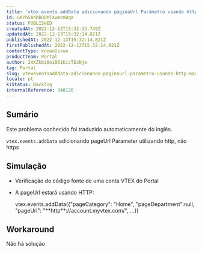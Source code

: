 ```yaml
---
title: 'vtex.events.addData adicionando páginaUrl Parâmetro usando http, não https'
id: GKPhSAhbbODMlXwmcm0qX
status: PUBLISHED
createdAt: 2022-12-13T15:32:13.749Z
updatedAt: 2022-12-13T15:32:14.821Z
publishedAt: 2022-12-13T15:32:14.821Z
firstPublishedAt: 2022-12-13T15:32:14.821Z
contentType: knownIssue
productTeam: Portal
author: 2mXZkbi0oi061KicTExNjo
tag: Portal
slug: vtexeventsadddata-adicionando-paginaurl-parametro-usando-http-nao-https
locale: pt
kiStatus: Backlog
internalReference: 348128
---
```


## Sumário

<div class="alert alert-info">
  <p>Este problema conhecido foi traduzido automaticamente do inglês.</p>
</div>


`vtex.events.addData` adicionando pageUrl Parameter utilizando http, não https


##

## Simulação


- Verificação do código fonte de uma conta VTEX do Portal
- A pageUrl estará usando HTTP:

    <escrito>
      vtex.events.addData({"pageCategory": "Home", "pageDepartment":null, "pageUrl": "**http**://account.myvtex.com/", ...})
    </script>

##

## Workaround


Não há solução

